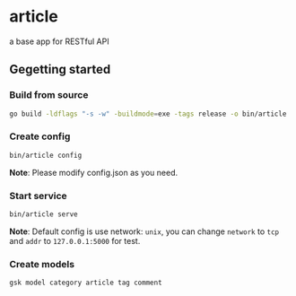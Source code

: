 # article

a base app for RESTful API

## Gegetting started

### Build from source

```bash
go build -ldflags "-s -w" -buildmode=exe -tags release -o bin/article
```

### Create config

```bash
bin/article config
```

**Note**: Please modify config.json as you need.

### Start service

```bash
bin/article serve
```

**Note**: Default config is use network: `unix`, you can change `network` to `tcp` and `addr` to `127.0.0.1:5000` for test.

### Create models

```bash
gsk model category article tag comment
```